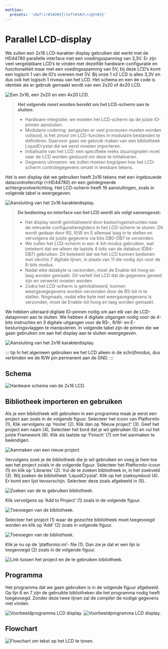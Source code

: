 ```yaml
---
mathjax:
  presets: '\def\lr#1#2#3{\left#1#2\right#3}'
---
```


# Parallel LCD-display

We zullen een 2x16 LCD-karakter display gebruiken dat werkt met de HD44780 parallelle interface
met een voedingsspanning van 3,3V. Er zijn veel vergelijkbare LCD’s te vinden met dezelfde
hardware-configuratie en functionaliteit maar met een voedingsspanning van 5V, bij deze LCD’s komt
een logisch 1 van de IO’s overeen met 5V. Bij onze 1 x2 LCD is alles 3,3V en dus ook het logisch 1
niveau van het LCD.
Het schema en een de code is identiek als er gebruik gemaakt wordt van een 2x20 of 4x20 LCD.

![Een 2x16, een 2x20 en een 4x20 LCD.](./images/lcd1.png)

> **Het volgende moet worden bereikt om het LCD-scherm aan te sluiten:**
>
> - Hardware-integratie: we moeten het LCD-scherm op de juiste IO-pinnen aansluiten.
> - Modulaire codering: aangezien er veel processen moeten worden voltooid, is het zinvol om
LCD-functies in modulaire bestanden te definiëren. Daarvoor gaan we gebruik maken van
een bibliotheek LiquidCrystal die we eerst moeten importeren.
> - Initialisatie van het LCD: een specifieke reeks stuursignalen moet naar de LCD worden
gestuurd om deze te initialiseren.
> - Gegevens uitvoeren: we zullen moeten begrijpen hoe het LCD-scherm controlegegevens
omzet in leesbare tekens.

Het is een display dat we gebruiken heeft 2x16 tekens met een ingebouwde datacontrollerchip (=HD44780) en een geïntegreerde achtergrondverlichting.
Het LCD-scherm heeft 16 aansluitingen, zoals in volgende tabel is weergegeven.

![Aansluiting van het 2x16 karakterdisplay.](./images/tabel.png)


> **De bediening en interface van het LCD wordt als volgt samengevat:**
> - Het display wordt geïnitialiseerd door besturingsinstructies naar de relevante configuratieregisters in het LCD-scherm te sturen. Dit wordt gedaan door RS, R/W en E allemaal laag in te stellen en vervolgens de juiste gegevens via bits DB0-DB7 te verzenden.
> - We zullen het LCD-scherm in een 4-bit-modus gebruiken, wat betekent dat we alleen de laatste 4-bits van de databus (DB4-DB7) gebruiken. Dit betekent dat we het LCD kunnen bedienen met slechts 7 digitale lijnen, in plaats van 11 die nodig zijn voor de 8-bits modus.
> - Nadat elke databyte is verzonden, moet de Enable-bit hoog en laag worden gemaakt. Dit vertelt het LCD dat de gegevens gereed zijn en verwerkt moeten worden.
> - Zodra het LCD-scherm is geïnitialiseerd, kunnen weergavegegevens worden verzonden door de RS-bit in te stellen. Nogmaals, nadat elke byte met weergavegegevens is verzonden, moet de Enable-bit hoog en laag worden gemaakt.

We hebben uiteraard digitale IO-pinnen nodig om aan elk van de LCD-datapinnen aan te sluiten. We hebben 4 digitale uitgangen nodig voor de 4-bits instructies en 3 digitale uitgangen voor de RS-, R/W- en E-besturingsvlaggen te manipuleren.
In volgende tabel zijn de pinnen die we gaan gebruiken om aan het display aan te sluiten weergegeven.

![Aansluiting van het 2x16 karakterdisplay.](./images/tabel2.png)

::: tip
In het algemeen gebruiken we het LCD alleen in de schrijfmodus, dus verbinden we de R/W pin permanent aan de GND.
:::

## Schema

![Hardware schema van de 2x16 LCD.](./images/schema.png)

## Bibliotheek importeren en gebruiken

Als je een bibliotheek wilt gebruiken in een programma maak je eerst een project aan zoals in de volgende figuur. Selecteer het icoon van PlatformIo (1), Klik vervolgens op ‘Home’ (2). Klik dan op ‘Nieuw project’ (3). Geef het project een naam (4), Selecteer het bord dat je wil gebruiken (5) en vul het juiste Framework (6). Klik als laatste op ‘Finisch’ (7) om het aanmaken te beëindigen.

![Aanmaken van een nieuw project.](./images/bib.png)

Vervolgens zoek je de bibliotheek die je wil gebruiken en voeg je hem toe aan het project zoials in de volgende figuur. Selecteer het PlatformIo-icoon (1) en klik op ‘Libraries’ (2). Vul de te zoeken bibliotheek in, in het zoekveld (3). Wij zoeken de bibliotheek ‘LiquidCrystal’. Klik op het zoeksymbool (4). Er komt een lijst tevoorschijn. Selecteer deze zoals afgebeeld in (5).

![Zoeken van de te gebruiken bibliotheek.](./images/bib2.png)

Klik vervolgens op ‘Add to Project’ (1) zoals in de volgende figuur.

![Toevoegen van de bibliotheek.](./images/bib3.png)

Selecteer het project (1) waar de gezochte bibliotheek moet toegevoegd worden en klik op ‘Add’ (2) zoals in volgende figuur.

![Toevoegen van de bibliotheek.](./images/bib4.png)

Klik je nu op de ‘platformio.ini’- file (1). Dan zie je dat er een lijn is toegevoegd (2) zoals in de volgende figuur.

![Link tussen het project en de te gebruiken bibliotheek.](./images/code.png)

## Programma

Het programma dat we gaan gebruiken is in de volgende figuur afgebeeld. Op lijn 6 en 7 zijn de gebruikte bibliotheken die het programma nodig heeft toegevoegd. Zonder deze twee lijnen zal de compiler de nodige gegevens niet vinden.

![Voorbeeldprogramma LCD display.](./images/code1.png)
![Voorbeeldprogramma LCD display.](./images/code2.png)

## Flowchart

![Flowchart om tekst op het LCD te tonen.](./images/fc.png)



